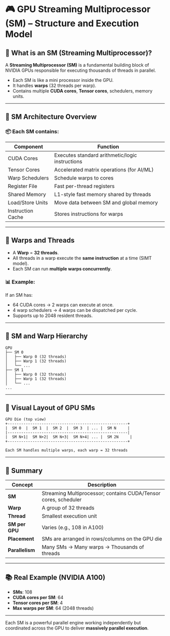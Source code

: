 
# 🎮 GPU Streaming Multiprocessor (SM) – Structure and Execution Model

## 🚀 What is an SM (Streaming Multiprocessor)?

A **Streaming Multiprocessor (SM)** is a fundamental building block of NVIDIA GPUs responsible for executing thousands of threads in parallel.

- Each SM is like a mini processor inside the GPU.
- It handles **warps** (32 threads per warp).
- Contains multiple **CUDA cores**, **Tensor cores**, schedulers, memory units.

---

## 🧱 SM Architecture Overview

### 📦 Each SM contains:

| Component         | Function                                      |
|------------------|-----------------------------------------------|
| CUDA Cores       | Executes standard arithmetic/logic instructions |
| Tensor Cores     | Accelerated matrix operations (for AI/ML)     |
| Warp Schedulers  | Schedule warps to cores                       |
| Register File    | Fast per-thread registers                     |
| Shared Memory    | L1-style fast memory shared by threads        |
| Load/Store Units | Move data between SM and global memory        |
| Instruction Cache| Stores instructions for warps                 |

---

## 🧵 Warps and Threads

- A **Warp** = **32 threads**.
- All threads in a warp execute the **same instruction** at a time (SIMT model).
- Each SM can run **multiple warps concurrently**.

### 📊 Example:

If an SM has:
- 64 CUDA cores → 2 warps can execute at once.
- 4 warp schedulers → 4 warps can be dispatched per cycle.
- Supports up to 2048 resident threads.

---

## 🧮 SM and Warp Hierarchy

```plaintext
GPU
├── SM 0
│   ├── Warp 0 (32 threads)
│   ├── Warp 1 (32 threads)
│   └── ...
├── SM 1
│   ├── Warp 0 (32 threads)
│   ├── Warp 1 (32 threads)
│   └── ...
...
```

---

## 🎨 Visual Layout of GPU SMs

```plaintext
GPU Die (top view)
+-----------------------------------------------------+
|  SM 0  |  SM 1  |  SM 2  |  SM 3  | ... |  SM N     |
|-----------------------------------------------------|
|  SM N+1|  SM N+2|  SM N+3|  SM N+4| ... |  SM 2N     |
+-----------------------------------------------------+

Each SM handles multiple warps, each warp = 32 threads
```

---

## 📌 Summary

| Concept        | Description |
|----------------|-------------|
| **SM**         | Streaming Multiprocessor; contains CUDA/Tensor cores, scheduler |
| **Warp**       | A group of 32 threads |
| **Thread**     | Smallest execution unit |
| **SM per GPU** | Varies (e.g., 108 in A100) |
| **Placement**  | SMs are arranged in rows/columns on the GPU die |
| **Parallelism**| Many SMs → Many warps → Thousands of threads |

---

## 📚 Real Example (NVIDIA A100)

- **SMs**: 108
- **CUDA cores per SM**: 64
- **Tensor cores per SM**: 4
- **Max warps per SM**: 64 (2048 threads)

---

Each SM is a powerful parallel engine working independently but coordinated across the GPU to deliver **massively parallel execution**.
